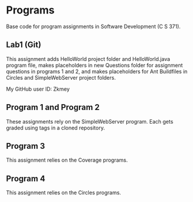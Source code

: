 # Programs
Base code for program assignments in Software Development (C S 371). 

## Lab1 (Git)
This assignment adds HelloWorld project folder and HelloWorld.java program file, makes placeholders in new Questions folder for assignment questions in programs 1 and 2, and makes placeholders for Ant Buildfiles in Circles and SimpleWebServer project folders.

My GitHub user ID: Zkmey

## Program 1 and Program 2
These assignments rely on the SimpleWebServer program. Each gets graded using tags in a cloned repository. 

## Program 3
This assignment relies on the Coverage programs. 

## Program 4
This assignment relies on the Circles programs. 

